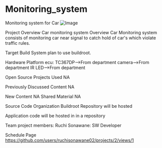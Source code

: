 # Monitoring_system
Monitoring system for Car
![Image](https://github.com/user-attachments/assets/7827077c-b92d-471c-a5d4-3ec0b71f130f)

Project Overview
Car monitoring system 
Overview
Car Monitoring system consists of monitoring car near signal to catch hold of car's which violate traffic rules.

Target Build System
 plan to use buildroot.

Hardware Platform
ecu: TC367DP-->From department
camera-->From department
IR LED-->From department

Open Source Projects Used
NA

Previously Discussed Content
NA

New Content
NA
Shared Material
NA

Source Code Organization
Buildroot Repository will be hosted

Application code will be hosted in in a repository 


Team project members:
Ruchi Sonawane: SW Developer

Schedule Page
https://github.com/users/ruchisonawane02/projects/2/views/1
